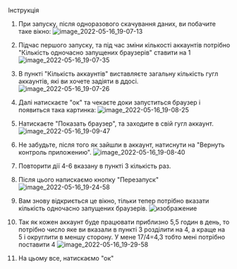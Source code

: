 Інструкція

1. При запуску, після одноразового скачування даних, ви побачите таке вікно:
![image_2022-05-16_19-07-13](https://user-images.githubusercontent.com/38361819/168637551-b51a886b-0450-49ac-b0f9-5dd19c86ae21.png)

2. Підчас першого запуску, та під час зміни кількості аккаунтів потрібно "Кількість одночасно запущених браузерів" ставити на 1
![image_2022-05-16_19-07-35](https://user-images.githubusercontent.com/38361819/168637785-68a0c930-e998-453b-97bc-f8e34b9ca1c8.png)

3. В пункті "Кількість аккаунтів" виставляєте загальну кількість гугл аккаунтів, які ви хочете задіяти в ддосі.
![image_2022-05-16_19-07-26](https://user-images.githubusercontent.com/38361819/168638167-850103ca-641b-489a-9597-a78699a83261.png)

4. Далі натискаєте "ок" та чекаєте доки запуститься браузер і появиться така картинка:
![image_2022-05-16_19-08-25](https://user-images.githubusercontent.com/38361819/168638341-e8a36045-606b-42f2-8742-e2099eacbf5d.png)

5. Натискаєте "Показать браузер", та заходите в свій гугл аккаунт.
![image_2022-05-16_19-09-47](https://user-images.githubusercontent.com/38361819/168638536-f0d5ec50-8760-4556-a45d-b7bcfd06e503.png)

6. Не забудьте, після того як зайшли в аккаунт, натиснути на "Вернуть контроль приложению".
![image_2022-05-16_19-08-40](https://user-images.githubusercontent.com/38361819/168638722-602876ba-3309-4cca-953f-bb87d1ba5fa2.png)

7. Повторити дії 4-6 вказану в пункті 3 кількість раз.

8. Після цього напискаємо кнопку "Перезапуск"
![image_2022-05-16_19-24-58](https://user-images.githubusercontent.com/38361819/168639368-a947cfee-efc0-4eba-bcc2-64de41b086a3.png)

9. Вам знову відкриється це вікно, тільки тепер потрібно вказати кількість одночасно запущених браузерів.
![изображение](https://user-images.githubusercontent.com/38361819/168639668-10012037-3980-45d3-9fa4-7633ce2585f9.png)

10. Так як кожен аккаунт буде працювати приблизно 5,5 годин в день, то потрібно число яке ви вказали в пункті 3 розділити на 4, а краще на 5 і округлити в меншу сторону. У мене 17/4=4,3 тобто мені потрібно поставити 4
![image_2022-05-16_19-29-58](https://user-images.githubusercontent.com/38361819/168640186-b7e94492-3ec6-4597-9a96-3b58777f3fa0.png)

11. На цьому все, натискаємо "ок" 
